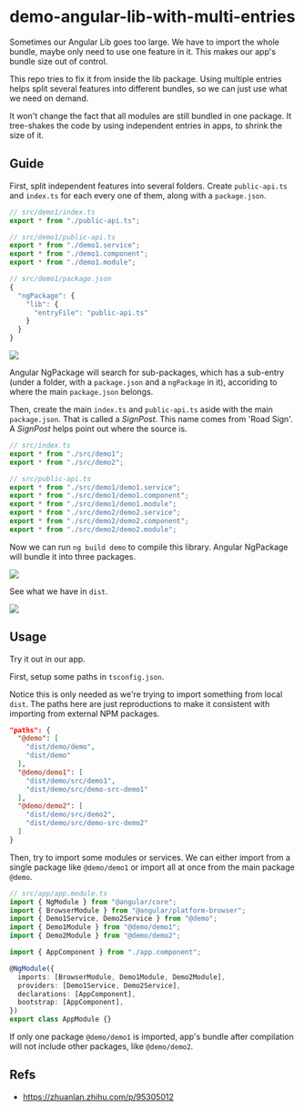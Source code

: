 # demo-angular-lib-with-multi-entries

Sometimes our Angular Lib goes too large. We have to import the whole bundle, maybe only need to use one feature in it. This makes our app's bundle size out of control.

This repo tries to fix it from inside the lib package. Using multiple entries helps split several features into different bundles, so we can just use what we need on demand.

It won't change the fact that all modules are still bundled in one package. It tree-shakes the code by using independent entries in apps, to shrink the size of it.

## Guide

First, split independent features into several folders. Create `public-api.ts` and `index.ts` for each every one of them, along with a `package.json`.

```ts
// src/demo1/index.ts
export * from "./public-api.ts";
```

```ts
// src/demo1/public-api.ts
export * from "./demo1.service";
export * from "./demo1.component";
export * from "./demo1.module";
```

```ts
// src/demo1/package.json
{
  "ngPackage": {
    "lib": {
      "entryFile": "public-api.ts"
    }
  }
}
```

![](public/images/2021-08-15_09-53-55.png)

Angular NgPackage will search for sub-packages, which has a sub-entry (under a folder, with a `package.json` and a `ngPackage` in it), accoriding to where the main `package.json` belongs.

Then, create the main `index.ts` and `public-api.ts` aside with the main `package.json`. That is called a _SignPost_. This name comes from 'Road Sign'. A _SignPost_ helps point out where the source is.

```ts
// src/index.ts
export * from "./src/demo1";
export * from "./src/demo2";
```

```ts
// src/public-api.ts
export * from "./src/demo1/demo1.service";
export * from "./src/demo1/demo1.component";
export * from "./src/demo1/demo1.module";
export * from "./src/demo2/demo2.service";
export * from "./src/demo2/demo2.component";
export * from "./src/demo2/demo2.module";
```

Now we can run `ng build demo` to compile this library. Angular NgPackage will bundle it into three packages.

![](public/images/2021-08-15_09-49-00.png)

See what we have in `dist`.

![](public/images/2021-08-15_10-07-14.png)

## Usage

Try it out in our app.

First, setup some paths in `tsconfig.json`.

Notice this is only needed as we're trying to import something from local `dist`. The paths here are just reproductions to make it consistent with importing from external NPM packages.

```json
"paths": {
  "@demo": [
    "dist/demo/demo",
    "dist/demo"
  ],
  "@demo/demo1": [
    "dist/demo/src/demo1",
    "dist/demo/src/demo-src-demo1"
  ],
  "@demo/demo2": [
    "dist/demo/src/demo2",
    "dist/demo/src/demo-src-demo2"
  ]
}
```

Then, try to import some modules or services. We can either import from a single package like `@demo/demo1` or import all at once from the main package `@demo`. 

```ts
// src/app/app.module.ts
import { NgModule } from "@angular/core";
import { BrowserModule } from "@angular/platform-browser";
import { Demo1Service, Demo2Service } from "@demo";
import { Demo1Module } from "@demo/demo1";
import { Demo2Module } from "@demo/demo2";

import { AppComponent } from "./app.component";

@NgModule({
  imports: [BrowserModule, Demo1Module, Demo2Module],
  providers: [Demo1Service, Demo2Service],
  declarations: [AppComponent],
  bootstrap: [AppComponent],
})
export class AppModule {}
```

If only one package `@demo/demo1` is imported, app's bundle after compilation will not include other packages, like `@demo/demo2`.

## Refs

- https://zhuanlan.zhihu.com/p/95305012
